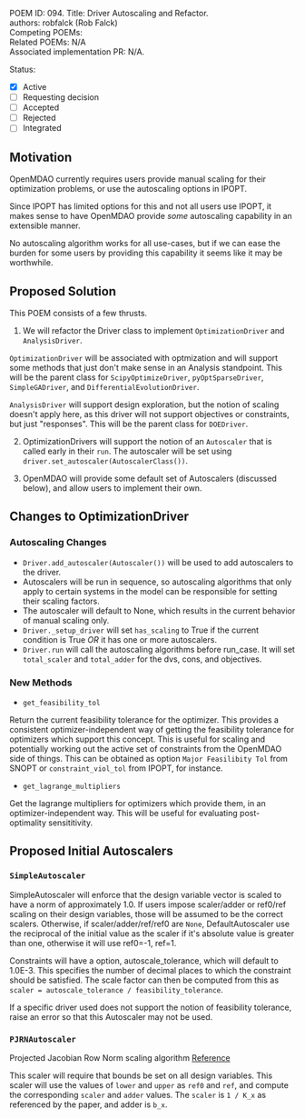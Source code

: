 POEM ID: 094. 
Title: Driver Autoscaling and Refactor.   
authors: robfalck (Rob Falck)  
Competing POEMs:  
Related POEMs:  N/A  
Associated implementation PR: N/A. 

Status:

- [x] Active
- [ ] Requesting decision
- [ ] Accepted 
- [ ] Rejected
- [ ] Integrated

## Motivation

OpenMDAO currently requires users provide manual scaling for their optimization problems, or use the autoscaling
options in IPOPT.

Since IPOPT has limited options for this and not all users use IPOPT, it makes sense to have OpenMDAO provide _some_ autoscaling capability in an extensible manner.

No autoscaling algorithm works for all use-cases, but if we can ease the burden for some users by providing this capability it seems like it may be worthwhile.

## Proposed Solution

This POEM consists of a few thrusts.

1. We will refactor the Driver class to implement `OptimizationDriver` and `AnalysisDriver`.

`OptimizationDriver` will be associated with optmization and will support some methods that just don't make sense in an Analysis standpoint. This will be the parent class for `ScipyOptimizeDriver`, `pyOptSparseDriver`, `SimpleGADriver`, and `DifferentialEvolutionDriver`.

`AnalysisDriver` will support design exploration, but the notion of scaling doesn't apply here, as this driver will not support objectives or constraints, but just "responses". This will be the parent class for `DOEDriver`.

2. OptimizationDrivers will support the notion of an `Autoscaler` that is called early in their `run`. The autoscaler will be set using `driver.set_autoscaler(AutoscalerClass())`.

3. OpenMDAO will provide some default set of Autoscalers (discussed below), and allow users to implement their own.

## Changes to OptimizationDriver

### Autoscaling Changes

 - `Driver.add_autoscaler(Autoscaler())` will be used to add autoscalers to the driver.
 - Autoscalers will be run in sequence, so autoscaling algorithms that only apply to certain systems in the model can be responsible for setting their scaling factors.
 - The autoscaler will default to None, which results in the current behavior of manual scaling only.
 - `Driver._setup_driver` will set `has_scaling` to True if the current condition is True *OR* it has one or more autoscalers.
 - `Driver.run` will call the autoscaling algorithms before run_case. It will set `total_scaler` and `total_adder` for the dvs, cons, and objectives.

### New Methods

- `get_feasibility_tol`

Return the current feasibility tolerance for the optimizer. This provides a consistent optimizer-independent way of getting the feasibility tolerance for optimizers which support this concept. This is useful for scaling and potentially working out the active set of constraints from the OpenMDAO side of things. This can be obtained as option `Major Feasilibity Tol` from SNOPT or `constraint_viol_tol` from IPOPT, for instance.

- `get_lagrange_multipliers`

Get the lagrange multipliers for optimizers which provide them, in an optimizer-independent way. This will be useful for evaluating post-optimality sensititivity.

## Proposed Initial Autoscalers

### `SimpleAutoscaler`

SimpleAutoscaler will enforce that the design variable vector is scaled to have a norm of approximately 1.0.
If users impose scaler/adder or ref0/ref scaling on their design variables, those will be assumed to be the correct scalers.
Otherwise, if scaler/adder/ref/ref0 are `None`, DefaultAutoscaler use the reciprocal of the initial value as the scaler if it's absolute value is greater than one, otherwise it will use ref0=-1, ref=1.

Constraints will have a option, autoscale_tolerance, which will default to 1.0E-3. This specifies the number of decimal places to which the constraint should be satisfied. The scale factor can then be computed from this as `scaler = autoscale_tolerance / feasibility_tolerance`.

If a specific driver used does not support the notion of feasibility tolerance, raise an error so that this Autoscaler may not be used.

### `PJRNAutoscaler`

 Projected Jacobian Row Norm scaling algorithm
 [Reference](https://elib.dlr.de/93327/1/Performance_analysis_of_linear_and_nonlinear_techniques.pdf)
 
 This scaler will require that bounds be set on all design variables.
 This scaler will use the values of `lower` and `upper` as `ref0` and `ref`, and compute the corresponding `scaler` and `adder` values.
 The `scaler` is `1 / K_x` as referenced by the paper, and adder is `b_x`.
